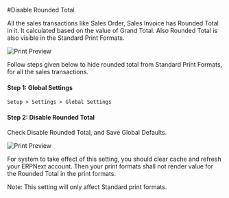 #Disable Rounded Total

All the sales transactions like Sales Order, Sales Invoice has Rounded Total in it. It calculated based on the value of Grand Total. Also Rounded Total is also visible in the Standard Print Formats. 

<img alt="Print Preview" class="screenshot" src="{{docs_base_url}}/assets/img/articles/hide-rounded-total-1.png">

Follow steps given below to hide rounded total from Standard Print Formats, for all the sales transactions.

#### Step 1: Global Settings

`Setup > Settings > Global Settings`

#### Step 2: Disable Rounded Total

Check Disable Rounded Total, and Save Global Defaults.

<img alt="Print Preview" class="screenshot" src="{{docs_base_url}}/assets/img/articles/hide-rounded-total-2.png">

For system to take effect of this setting, you should clear cache and refresh your ERPNext account. Then your print formats shall not render value for the Rounded Total in the print formats.
   
<div class=well>Note: This setting will only affect Standard print formats.</div>

<!-- markdown -->